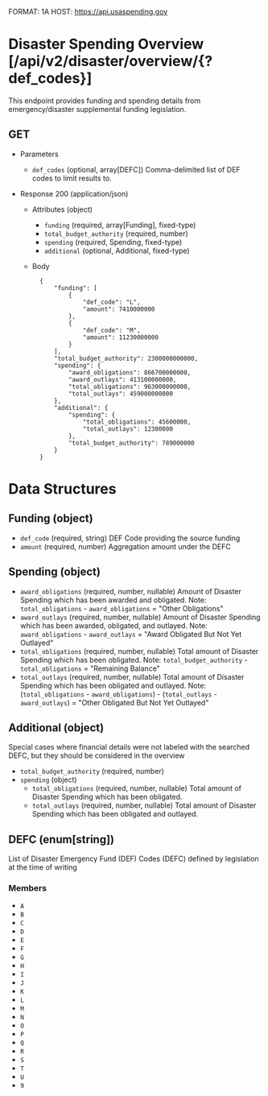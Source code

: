 FORMAT: 1A
HOST: https://api.usaspending.gov

# Disaster Spending Overview [/api/v2/disaster/overview/{?def_codes}]

This endpoint provides funding and spending details from emergency/disaster supplemental funding legislation.

## GET

+ Parameters
    + `def_codes` (optional, array[DEFC])
       Comma-delimited list of DEF codes to limit results to.

+ Response 200 (application/json)
    + Attributes (object)
        + `funding` (required, array[Funding], fixed-type)
        + `total_budget_authority` (required, number)
        + `spending` (required, Spending, fixed-type)
        + `additional` (optional, Additional, fixed-type)

    + Body

            {
                "funding": [
                    {
                        "def_code": "L",
                        "amount": 7410000000
                    },
                    {
                        "def_code": "M",
                        "amount": 11230000000
                    }
                ],
                "total_budget_authority": 2300000000000,
                "spending": {
                    "award_obligations": 866700000000,
                    "award_outlays": 413100000000,
                    "total_obligations": 963000000000,
                    "total_outlays": 459000000000
                },
                "additional": {
                    "spending": {
                        "total_obligations": 45600000,
                        "total_outlays": 12300000
                    },
                    "total_budget_authority": 789000000
                }
            }

# Data Structures
## Funding (object)
+ `def_code` (required, string)
    DEF Code providing the source funding
+ `amount` (required, number)
    Aggregation amount under the DEFC

## Spending (object)
+ `award_obligations` (required, number, nullable)
    Amount of Disaster Spending which has been awarded and obligated.
    Note: `total_obligations` - `award_obligations` = "Other Obligations"
+ `award_outlays` (required, number, nullable)
    Amount of Disaster Spending which has been awarded, obligated, and outlayed.
    Note: `award_obligations` - `award_outlays` = "Award Obligated But Not Yet Outlayed"
+ `total_obligations` (required, number, nullable)
    Total amount of Disaster Spending which has been obligated.
    Note: `total_budget_authority` - `total_obligations` = "Remaining Balance"
+ `total_outlays` (required, number, nullable)
    Total amount of Disaster Spending which has been obligated and outlayed.
    Note: (`total_obligations` - `award_obligations`) - (`total_outlays` - `award_outlays`) = "Other Obligated But Not Yet Outlayed"

## Additional (object)
Special cases where financial details were not labeled with the searched DEFC, but they should be considered in the overview
+ `total_budget_authority` (required, number)
+ `spending` (object)
    + `total_obligations` (required, number, nullable)
        Total amount of Disaster Spending which has been obligated.
    + `total_outlays` (required, number, nullable)
        Total amount of Disaster Spending which has been obligated and outlayed.


## DEFC (enum[string])
List of Disaster Emergency Fund (DEF) Codes (DEFC) defined by legislation at the time of writing

### Members
+ `A`
+ `B`
+ `C`
+ `D`
+ `E`
+ `F`
+ `G`
+ `H`
+ `I`
+ `J`
+ `K`
+ `L`
+ `M`
+ `N`
+ `O`
+ `P`
+ `Q`
+ `R`
+ `S`
+ `T`
+ `U`
+ `9`
